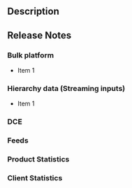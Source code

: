## Description
<!--
Internal changes section. If this PR has only external facing changes, remove this section, including heading.
-->

## Release Notes
<!-- External facing changes section. Remove any categories below that are not relevant to these changes. If this PR has only internal changes, remove the entire release notes section, including heading. Otherwise, maintain the 3# headings and bullets below, so that the release notes can get parsed/rolled up later. -->
### Bulk platform
  * Item 1
### Hierarchy data (Streaming inputs)
  * Item 1
### DCE
### Feeds
### Product Statistics
### Client Statistics
